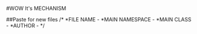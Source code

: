 #WOW It's MECHANISM

##Paste for new files
/*
*FILE NAME - 
*MAIN NAMESPACE - 
*MAIN CLASS - 
*AUTHOR - 
*/